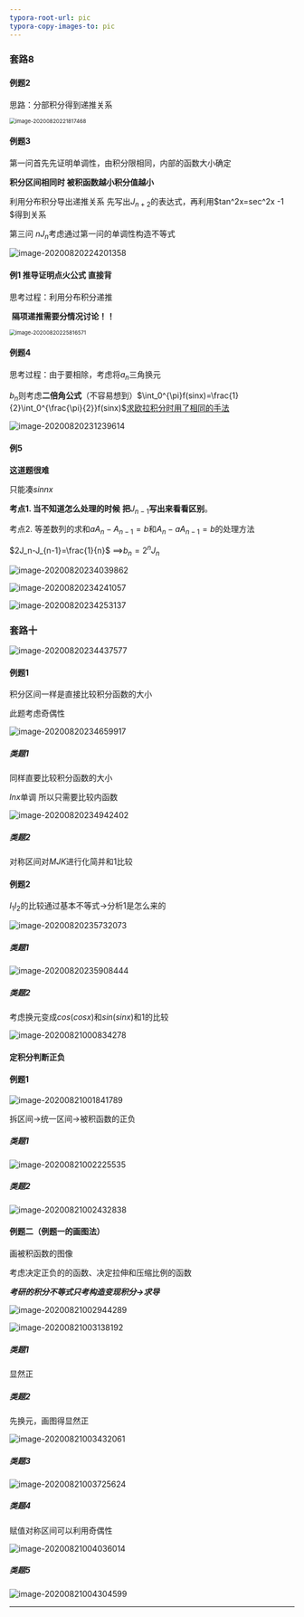 ```yaml
---
typora-root-url: pic
typora-copy-images-to: pic
---
```


### 套路8 

#### 例题2

思路：分部积分得到递推关系

<img src="https://xgdyp.oss-cn-hangzhou.aliyuncs.com/img/image-20200820221817468.png" alt="image-20200820221817468" style="zoom: 67%;" />

#### 例题3

第一问首先先证明单调性，由积分限相同，内部的函数大小确定

**积分区间相同时 被积函数越小积分值越小**

利用分布积分导出递推关系 先写出$J_{n+2}$的表达式，再利用$tan^2x=sec^2x -1 $得到关系 

第三问 $nJ_n$考虑通过第一问的单调性构造不等式

![image-20200820224201358](https://xgdyp.oss-cn-hangzhou.aliyuncs.com/img/image-20200820224201358.png)

#### 例1 推导证明点火公式 **直接背**

思考过程：利用分布积分递推

​			**隔项递推需要分情况讨论！！**

<img src="https://xgdyp.oss-cn-hangzhou.aliyuncs.com/img/image-20200820225816571.png" alt="image-20200820225816571" style="zoom:67%;" />



#### 例题4 

思考过程：由于要相除，考虑将$a_n$三角换元

$b_n$则考虑**二倍角公式**（不容易想到）$\int_0^{\pi}f(sinx)=\frac{1}{2}\int_0^{\frac{\pi}{2}}f(sinx)$<u>求欧拉积分时用了相同的手法</u> 



 ![image-20200820231239614](https://xgdyp.oss-cn-hangzhou.aliyuncs.com/img/image-20200820231239614.png)

#### 例5 

**这道题很难**

只能凑$sin nx$

**考点1. 当不知道怎么处理的时候** **把**$J_{n-1}$**写出来看看区别**。

考点2. 等差数列的求和$aA_n - A_{n-1}=b$和$A_n - aA_{n-1}=b$的处理方法

$2J_n-J_{n-1}=\frac{1}{n}$  ==>$b_n=2^nJ_n$

![image-20200820234039862](https://xgdyp.oss-cn-hangzhou.aliyuncs.com/img/image-20200820234039862.png) 

![image-20200820234241057](https://xgdyp.oss-cn-hangzhou.aliyuncs.com/img/image-20200820234253137.png)

![image-20200820234253137](https://xgdyp.oss-cn-hangzhou.aliyuncs.com/img/image-20200820234437577.png)

### 套路十

![image-20200820234437577](https://xgdyp.oss-cn-hangzhou.aliyuncs.com/img/image-20200820234241057.png)

#### 例题1

积分区间一样是直接比较积分函数的大小

此题考虑奇偶性

![image-20200820234659917](https://xgdyp.oss-cn-hangzhou.aliyuncs.com/img/image-20200820234659917.png)

##### 类题1

同样直要比较积分函数的大小

$lnx$单调 所以只需要比较内函数

![image-20200820234942402](https://xgdyp.oss-cn-hangzhou.aliyuncs.com/img/image-20200820235732073.png)



##### 类题2 

对称区间对$MJK$进行化简并和1比较

#### 例题2

$I_1I_2$的比较通过基本不等式->分析$1$是怎么来的

![image-20200820235732073](https://xgdyp.oss-cn-hangzhou.aliyuncs.com/img/image-20200820234942402.png)

##### 类题1

![image-20200820235908444](https://xgdyp.oss-cn-hangzhou.aliyuncs.com/img/image-20200820235908444.png)

##### 类题2

考虑换元变成$cos(cosx)$和$sin(sinx)$和$1$的比较

![image-20200821000834278](https://xgdyp.oss-cn-hangzhou.aliyuncs.com/img/image-20200821000834278.png)

#### 定积分判断正负

#### 例题1

 ![image-20200821001841789](https://xgdyp.oss-cn-hangzhou.aliyuncs.com/img/image-20200821001841789.png)

拆区间->统一区间->被积函数的正负



##### 类题1

![image-20200821002225535](https://xgdyp.oss-cn-hangzhou.aliyuncs.com/img/image-20200821002225535.png)

##### 类题2

![image-20200821002432838](https://xgdyp.oss-cn-hangzhou.aliyuncs.com/img/image-20200821002944289.png)

#### 例题二（例题一的画图法）

画被积函数的图像

考虑决定正负的的函数、决定拉伸和压缩比例的函数

***考研的积分不等式只考构造变现积分->求导***

![image-20200821002944289](https://xgdyp.oss-cn-hangzhou.aliyuncs.com/img/image-20200821003138192.png)

![image-20200821003138192](https://xgdyp.oss-cn-hangzhou.aliyuncs.com/img/image-20200821002432838.png)

##### 类题1 

显然正

##### 类题2

先换元，画图得显然正

![image-20200821003432061](https://xgdyp.oss-cn-hangzhou.aliyuncs.com/img/image-20200821003725624.png)

##### 类题3

![image-20200821003725624](https://xgdyp.oss-cn-hangzhou.aliyuncs.com/img/image-20200821004036014.png)

##### 类题4

赋值对称区间可以利用奇偶性

![image-20200821004036014](https://xgdyp.oss-cn-hangzhou.aliyuncs.com/img/image-20200821003432061.png)

##### 类题5

![image-20200821004304599](https://xgdyp.oss-cn-hangzhou.aliyuncs.com/img/image-20200821004304599.png)

------

